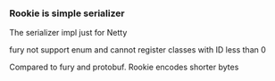 ### Rookie is simple serializer
The serializer impl just for Netty

fury not support enum and cannot register classes with ID less than 0

Compared to fury and protobuf. Rookie encodes shorter bytes